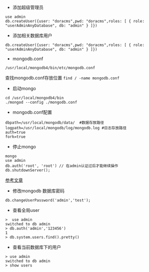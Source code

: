 
- 添加超级管理员
```
use admin
db.createUser({user: "doracms",pwd: "doracms",roles: [ { role: "userAdminAnyDatabase", db: "admin" } ]})
```
- 添加相关数据库用户

```
db.createUser({user: "doracms",pwd: "doracms",roles: [ { role: "userAdminAnyDatabase", db: "admin" } ]})
```

- mongodb.conf 

```
/usr/local/mongodb4/bin/etc/mongodb.conf
```
查找mongodb.conf存放位置
`find / -name mongodb.conf`
- 启动mongo
```
cd /usr/local/mongodb4/bin
./mongod --config ./mongodb.conf
```

- mongodb.conf配置
```
dbpath=/usr/local/mongodb/data/  #数据存放路径
logpath=/usr/local/mongodb/log/mongodb.log #日志存放路径
auth=true
fork=true
```

- 停止mongo
```
mongo
use admin
db.auth('root', 'root') // 在admin认证过后才能继续操作
db.shutdownServer();
```

[参考文章](https://www.doracms.com/backend/prod/)

- 修改mongodb 数据库密码

```
db.changeUserPassword('admin','test');
```
- 查看全局user
```
>  use admin
switched to db admin
> db.auth('admin','123456')
1
> db.system.users.find().pretty()

```
- 查看当前数据库下的用户
```
> use admin
switched to db admin
> show users
```
